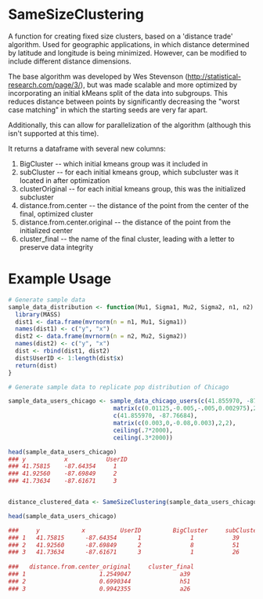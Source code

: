 # SameSizeClustering

A function for creating fixed size clusters, based on a 'distance trade' algorithm. 
Used for geographic applications, in which distance determined by latitude and longitude 
is being minimized. However, can be modified to include different distance dimensions.

The base algorithm was developed by Wes Stevenson (http://statistical-research.com/page/3/), 
but was made scalable and more optimized by incorporating an initial kMeans split of the data
into subgroups. This reduces distance between points by significantly decreasing the "worst case matching"
in which the starting seeds are very far apart.

Additionally, this can allow for parallelization of the algorithm (although this isn't supported at this time).

It returns a dataframe with several new columns:
  1. BigCluster -- which initial kmeans group was it included in
  2. subCluster -- for each initial kmeans group, which subcluster was it located in after optimization
  3. clusterOriginal -- for each initial kmeans group, this was the initialized subcluster
  4. distance.from.center -- the distance of the point from the center of the final, optimized cluster
  5. distance.from.center.original -- the distance of the point from the initialized center
  6. cluster_final -- the name of the final cluster, leading with a letter to preserve data integrity

# Example Usage

```R
# Generate sample data
sample_data_distribution <- function(Mu1, Sigma1, Mu2, Sigma2, n1, n2) {
  library(MASS)
  dist1 <- data.frame(mvrnorm(n = n1, Mu1, Sigma1))
  names(dist1) <- c("y", "x")
  dist2 <- data.frame(mvrnorm(n = n2, Mu2, Sigma2))
  names(dist2) <- c("y", "x")
  dist <- rbind(dist1, dist2)
  dist$UserID <- 1:length(dist$x)
  return(dist)
}

# Generate sample data to replicate pop distribution of Chicago

sample_data_users_chicago <- sample_data_chicago_users(c(41.855970, -87.68684), 
                              matrix(c(0.01125,-0.005,-.005,0.002975),2,2), 
                              c(41.855970, -87.76684),
                              matrix(c(0.003,0,-0.08,0.003),2,2),
                              ceiling(.7*2000),
                              ceiling(.3*2000))

head(sample_data_users_chicago)
### y           x           UserID
### 41.75815    -87.64354     1
### 41.92560    -87.69849     2
### 41.73634    -87.61671     3


distance_clustered_data <- SameSizeClustering(sample_data_users_chicago)

head(sample_data_users_chicago)

###     y            x          UserID         BigCluster     subCluster      clusterOriginal    distance.from.center
### 1   41.75815      -87.64354      1              1           39               26                0.2726409
### 2   41.92560      -87.69849      2              8           51               77                0.2513240
### 3   41.73634      -87.61671      3              1           26               36                0.1123567
 
###   distance.from.center_original     cluster_final
### 1                     1.2549047              a39
### 2                     0.6990344              h51
### 3                     0.9942355              a26


```
